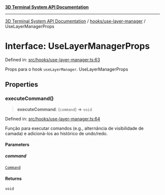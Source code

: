 [**3D Terminal System API Documentation**](../../../README.md)

***

[3D Terminal System API Documentation](../../../README.md) / [hooks/use-layer-manager](../README.md) / UseLayerManagerProps

# Interface: UseLayerManagerProps

Defined in: [src/hooks/use-layer-manager.ts:63](https://github.com/Dicommunitas/ThreeJS_Terminal_3D/blob/5b477f54175762d5c4c643839351148d429f45bb/src/hooks/use-layer-manager.ts#L63)

Props para o hook `useLayerManager`.
 UseLayerManagerProps

## Properties

### executeCommand()

> **executeCommand**: (`command`) => `void`

Defined in: [src/hooks/use-layer-manager.ts:64](https://github.com/Dicommunitas/ThreeJS_Terminal_3D/blob/5b477f54175762d5c4c643839351148d429f45bb/src/hooks/use-layer-manager.ts#L64)

Função para executar comandos
                                                       (e.g., alternância de visibilidade de camada)
                                                       e adicioná-los ao histórico de undo/redo.

#### Parameters

##### command

[`Command`](../../../lib/types/interfaces/Command.md)

#### Returns

`void`
